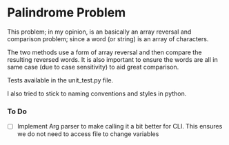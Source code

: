 # Palindrome Problem 
This problem; in my opinion, is an basically an array reversal and comparison problem; since a word (or string) is an array of characters. 

The two methods use a form of array reversal and then compare the resulting reversed words. It is also important to ensure the words are all in same case (due to case sensitivity) to aid great comparison.

Tests available in the unit_test.py file. 

I also tried to stick to naming conventions and styles in python.

### To Do
- [ ] Implement Arg parser to make calling it a bit better for CLI. This ensures we do not need to access file to change variables
